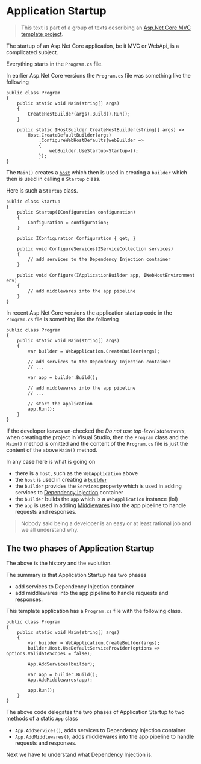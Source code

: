 # Application Startup

> This text is part of a group of texts describing an [Asp.Net Core MVC template project](ReadMe.md).

The startup of an Asp.Net Core application, be it MVC or WebApi, is a complicated subject.

Everything starts in the `Program.cs` file.

In earlier Asp.Net Core versions the `Program.cs` file was something like the following

```
public class Program
{
    public static void Main(string[] args)
    {
        CreateHostBuilder(args).Build().Run();
    }

    public static IHostBuilder CreateHostBuilder(string[] args) =>
        Host.CreateDefaultBuilder(args)
            .ConfigureWebHostDefaults(webBuilder =>
            {
                webBuilder.UseStartup<Startup>();
            });
}
```

The `Main()` creates a [`host`](https://learn.microsoft.com/en-us/aspnet/core/fundamentals/#host) which then is used in creating a `builder` which then is used in calling a `Startup` class.

Here is such a `Startup` class.

```
public class Startup
{
    public Startup(IConfiguration configuration)
    {
        Configuration = configuration;
    }

    public IConfiguration Configuration { get; }

    public void ConfigureServices(IServiceCollection services)
    {
        // add services to the Dependency Injection container
    }

    public void Configure(IApplicationBuilder app, IWebHostEnvironment env)
    {
        // add middlewares into the app pipeline
    }
}
```

In recent Asp.Net Core versions the application startup code in the `Program.cs` file is something like the following

```
public class Program
{
    public static void Main(string[] args)
    {
        var builder = WebApplication.CreateBuilder(args);

        // add services to the Dependency Injection container
        // ...

        var app = builder.Build();

        // add middlewares into the app pipeline
        // ...

        // start the application
        app.Run();
    }
}
```

If the developer leaves un-checked the *Do not use top-level statements*, when creating the project in Visual Studio, then the `Program` class and the `Main()` method is omitted and the content of the `Program.cs` file is just the content of the above `Main()` method.

In any case here is what is going on

- there is a `host`, such as the `WebApplication` above
- the `host` is used in creating a [`builder`](https://learn.microsoft.com/en-us/dotnet/api/microsoft.aspnetcore.builder.webapplicationbuilder)
- the `builder` provides the `Services` property which is used in adding services to [Dependency Injection](https://learn.microsoft.com/en-us/aspnet/core/fundamentals/dependency-injection) container
- the `builder` builds the `app` which is a `WebApplication` instance (lol)
- the `app` is used in adding [Middlewares](https://learn.microsoft.com/en-us/aspnet/core/fundamentals/middleware) into the app pipeline to handle requests and responses.

> Nobody said being a developer is an easy or at least rational job and we all understand why.

## The two phases of Application Startup

The above is the history and the evolution.

The summary is that Application Startup has two phases

- add services to Dependency Injection container
- add middlewares into the app pipeline to handle requests and responses.

This template application has a `Program.cs` file with the following class.

```
public class Program
{
    public static void Main(string[] args)
    {
        var builder = WebApplication.CreateBuilder(args);
        builder.Host.UseDefaultServiceProvider(options => options.ValidateScopes = false);
        
        App.AddServices(builder);
        
        var app = builder.Build();
        App.AddMiddlewares(app);
        
        app.Run();
    }
}
```

The above code delegates the two phases of Application Startup to two methods of a static `App` class

- `App.AddServices()`, adds services to Dependency Injection container
- `App.AddMiddlewares()`, adds middlewares into the app pipeline to handle requests and responses.

Next we have to understand what Dependency Injection is.
